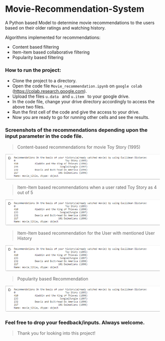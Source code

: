 # Movie-Recommendation-System
A Python based Model to determine movie recommendations to the users based on their older ratings and watching history.

Algorithms implemented for recommendations:
- Content based filtering
- Item-item based collaborative filtering
- Popularity based filtering

### How to run the project:

- Clone the project to a directory.
- Open the code file ``` Movie_recommendation.ipynb ``` on ``` google colab ``` (https://colab.research.google.com).
- Upload the files ```u.data ``` and ```u.item ``` to your google drive. 
- In the code file, change your drive directory accordingly to access the above two files.
- Run the first cell of the code and give the access to your drive.
- Now you are ready to go for running other cells and see the results. 

### Screenshots of the recommendations depending upon the input parameter in the code file. 

> Content-based recommendations for movie Toy Story (1995)

![Recomm-1](https://github.com/am791/Movie-Recommendation-System/blob/main/Scrrenshots/recomm_1.PNG)

> Item-Item based recommendations when a user rated Toy Story as 4 out of 5

![Recomm-2](https://github.com/am791/Movie-Recommendation-System/blob/main/Scrrenshots/recomm_1.PNG)

> Item-Item based recommendation for the User with mentioned User History

![Recomm-3](https://github.com/am791/Movie-Recommendation-System/blob/main/Scrrenshots/recomm_1.PNG)

> Popularity based Recommendation

![Recomm-4](https://github.com/am791/Movie-Recommendation-System/blob/main/Scrrenshots/recomm_1.PNG)


### Feel free to drop your feedback/inputs. Always welcome.

> Thank you for looking into this project!


